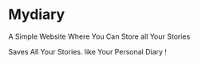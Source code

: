 # Mydiary
A Simple Website Where You Can Store all Your Stories

Saves All Your Stories.  like Your Personal Diary !
